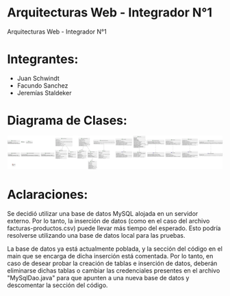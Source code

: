 # Arquitecturas Web - Integrador N°1
Arquitecturas Web - Integrador N°1


# Integrantes:
- Juan Schwindt
- Facundo Sanchez
- Jeremías Staldeker
  

# Diagrama de Clases:
![Diagrama de Clases](resources/diagrama-clases.svg)


# Aclaraciones:
Se decidió utilizar una base de datos MySQL alojada en un servidor externo. Por lo tanto, la inserción de datos (como en el caso del archivo facturas-productos.csv) puede llevar más tiempo del esperado. Esto podría resolverse utilizando una base de datos local para las pruebas.

La base de datos ya está actualmente poblada, y la sección del código en el main que se encarga de dicha inserción está comentada. Por lo tanto, en caso de desear probar la creación de tablas e inserción de datos, deberán eliminarse dichas tablas o cambiar las credenciales presentes en el archivo "MySqlDao.java" para que apunten a una nueva base de datos y descomentar la sección del código.
